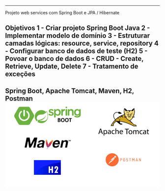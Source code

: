 ---------------------------------------------------------------
Projeto web services com Spring Boot e JPA / Hibernate 
 
Objetivos 
1 - Criar projeto Spring Boot Java 
2 - Implementar modelo de domínio 
3 - Estruturar camadas lógicas: resource, service, repository 
4 - Configurar banco de dados de teste (H2) 
5 - Povoar o banco de dados 
6 - CRUD - Create, Retrieve, Update, Delete 
7 - Tratamento de exceções 
---------------------------------------------------------------
Spring Boot, Apache Tomcat, Maven, H2, Postman
![Screenshot](images/1.png)
---------------------------------------------------------------